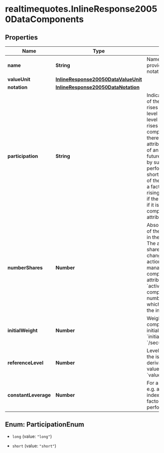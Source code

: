 # realtimequotes.InlineResponse20050DataComponents

## Properties

Name | Type | Description | Notes
------------ | ------------- | ------------- | -------------
**name** | **String** | Name of the component, provided also if there is no notation for the component. | [optional] 
**valueUnit** | [**InlineResponse20050DataValueUnit**](InlineResponse20050DataValueUnit.md) |  | [optional] 
**notation** | [**InlineResponse20050DataNotation**](InlineResponse20050DataNotation.md) |  | [optional] 
**participation** | **String** | Indicates whether the level of the composite instrument rises or falls with a rising level of the component. The level of a basket always rises with rising level of its components and vice versa; therefore, for those the attribute is not set. The level of an alpha structure or a futures spread is calculated by subtracting the performance (price) of the short component from that of the long one. The level of a factor index rises with rising level of its component if the latter is long, and falls if it is short. For the type of composite instrument, see attribute  &#x60;typeComposite&#x60;. | [optional] 
**numberShares** | **Number** | Absolute number of shares of the component contained in the composite instrument.  The absolute number of shares can be subject to change due to corporate actions or active management of the composite instrument (see attribute &#x60;activeManagement&#x60;). If the component is an index, the number of shares is a factor which applies to the level of the index. | [optional] 
**initialWeight** | **Number** | Weighting of the component, valid only at initial fixing   (see attribute &#x60;initialFixing&#x60; in endpoint &#x60;/securitizedDerivative/get&#x60;).  | [optional] 
**referenceLevel** | **Number** | Level of the component on the issue date of the derivative product.  For the value unit, see attribute &#x60;valueUnit&#x60;. | [optional] 
**constantLeverage** | **Number** | For a leveraged component, e.g. a component of a factor index, day-to-day leverage factor of the component&#39;s performance. | [optional] 



## Enum: ParticipationEnum


* `long` (value: `"long"`)

* `short` (value: `"short"`)




